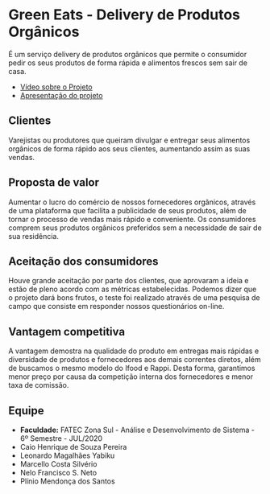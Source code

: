 # Green Eats - Delivery de Produtos Orgânicos
É um serviço delivery de produtos orgânicos que permite o consumidor pedir os seus produtos de forma rápida e alimentos frescos sem sair de casa.

- [Vídeo sobre o Projeto](https://github.com/smarcelloc/delivery-para-produtos-organicos/raw/master/Projeto%20Green%20Eats.mp4)
- [Apresentação do projeto](https://github.com/smarcelloc/delivery-para-produtos-organicos/raw/master/Apresenta%C3%A7%C3%A3o%20Projeto.pdf)

## Clientes
Varejistas ou produtores que queiram divulgar e entregar seus alimentos orgânicos de forma rápido aos seus clientes, aumentando assim as suas vendas.

## Proposta de valor
Aumentar o lucro do comércio de nossos fornecedores orgânicos, através de uma plataforma que facilita a publicidade de seus produtos, além de tornar o processo de vendas mais rápido e conveniente. Os consumidores comprem seus produtos orgânicos preferidos sem a necessidade de sair de sua residência.

## Aceitação dos consumidores
Houve grande aceitação por parte dos clientes, que aprovaram a ideia e estão de pleno acordo com as métricas estabelecidas. 
Podemos dizer que o projeto dará bons frutos, o teste foi realizado através de uma pesquisa de campo que consiste em responder nossos questionários on-line.

## Vantagem competitiva
A vantagem demostra na qualidade do produto em entregas mais rápidas e diversidade de produtos e fornecedores aos demais correntes diretos, 
além de buscamos o mesmo modelo do Ifood e Rappi. Desta forma, garantimos menor preço por causa da competição interna dos fornecedores e menor taxa de comissão.

## Equipe
- **Faculdade:** FATEC Zona Sul - Análise e Desenvolvimento de Sistema - 6º Semestre - JUL/2020
- Caio Henrique de Souza Pereira
- Leonardo Magalhães Yabiku
- Marcello Costa Silvério
- Nelo Francisco S. Neto
- Plínio Mendonça dos Santos
